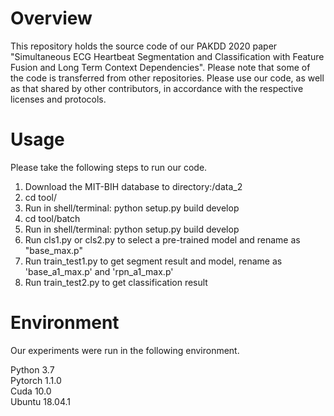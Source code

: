 # Overview

This repository holds the source code of our PAKDD 2020 paper "Simultaneous ECG Heartbeat Segmentation and Classification with Feature Fusion and Long Term Context Dependencies". Please note that some of the code is transferred from other repositories. Please use our code, as well as that shared by other contributors, in accordance with the respective licenses and protocols.
 
# Usage
Please take the following steps to run our code.

 1. Download the MIT-BIH database to directory:/data_2 
 2. cd tool/  
 3. Run in shell/terminal: python setup.py build develop  
 4. cd tool/batch  
 5. Run in shell/terminal: python setup.py build develop  
 6. Run cls1.py or cls2.py to select a pre-trained model and rename as  "base_max.p" 
 7. Run train_test1.py to get segment result and model, rename as 'base_a1_max.p' and 'rpn_a1_max.p'
 8. Run train_test2.py to get classification result 
 
 # Environment
 Our experiments were run in the following environment.
 
 Python 3.7  
 Pytorch 1.1.0  
 Cuda 10.0  
 Ubuntu 18.04.1
